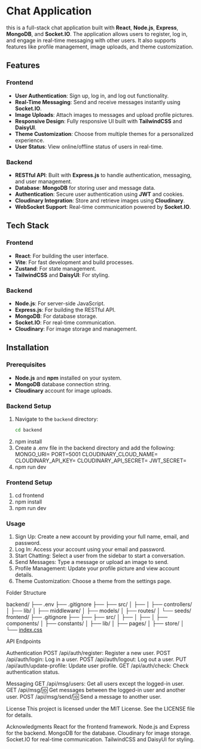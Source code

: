 # Chat Application

   this is a  full-stack chat application built with **React**, **Node.js**, **Express**, **MongoDB**, and **Socket.IO**. The application allows users to register, log in, and engage in real-time messaging with other users. It also supports features like profile management, image uploads, and theme customization.

## Features

### Frontend
- **User Authentication**: Sign up, log in, and log out functionality.
- **Real-Time Messaging**: Send and receive messages instantly using **Socket.IO**.
- **Image Uploads**: Attach images to messages and upload profile pictures.
- **Responsive Design**: Fully responsive UI built with **TailwindCSS** and **DaisyUI**.
- **Theme Customization**: Choose from multiple themes for a personalized experience.
- **User Status**: View online/offline status of users in real-time.

### Backend
- **RESTful API**: Built with **Express.js** to handle authentication, messaging, and user management.
- **Database**: **MongoDB** for storing user and message data.
- **Authentication**: Secure user authentication using **JWT** and cookies.
- **Cloudinary Integration**: Store and retrieve images using **Cloudinary**.
- **WebSocket Support**: Real-time communication powered by **Socket.IO**.

## Tech Stack

### Frontend
- **React**: For building the user interface.
- **Vite**: For fast development and build processes.
- **Zustand**: For state management.
- **TailwindCSS** and **DaisyUI**: For styling.

### Backend
- **Node.js**: For server-side JavaScript.
- **Express.js**: For building the RESTful API.
- **MongoDB**: For database storage.
- **Socket.IO**: For real-time communication.
- **Cloudinary**: For image storage and management.

## Installation

### Prerequisites
- **Node.js** and **npm** installed on your system.
- **MongoDB** database connection string.
- **Cloudinary** account for image uploads.

### Backend Setup
1. Navigate to the `backend` directory:
   ```bash
   cd backend
2. npm install
3. Create a .env file in the backend directory and add the following:
    MONGO_URI=<your-mongodb-connection-string>
    PORT=5001
    CLOUDINARY_CLOUD_NAME=<your-cloudinary-cloud-name>
    CLOUDINARY_API_KEY=<your-cloudinary-api-key>
    CLOUDINARY_API_SECRET=<your-cloudinary-api-secret>
    JWT_SECRET=<your-jwt-secret>
4. npm run dev


### Frontend Setup
1. cd frontend
2. npm install
3. npm run dev



### Usage
1. Sign Up: Create a new account by providing your full name, email, and password.
2. Log In: Access your account using your email and password.
3. Start Chatting: Select a user from the sidebar to start a conversation.
4. Send Messages: Type a message or upload an image to send.
5. Profile Management: Update your profile picture and view account details.
6. Theme Customization: Choose a theme from the settings page.


Folder Structure

backend/
├── .env
├── .gitignore
├── 
├── src/
│   ├── 
│   ├── controllers/
│   ├── lib/
│   ├── middleware/
│   ├── models/
│   ├── routes/
│   └── seeds/
frontend/
├── .gitignore
├── 
├── 
├── src/
│   ├── 
│   ├── 
│   ├── components/
│   ├── constants/
│   ├── lib/
│   ├── pages/
│   ├── store/
│   └── [index.css](http://_vscodecontentref_/7)



API Endpoints

Authentication
POST /api/auth/register: Register a new user.
POST /api/auth/login: Log in a user.
POST /api/auth/logout: Log out a user.
PUT /api/auth/update-profile: Update user profile.
GET /api/auth/check: Check authentication status.

Messaging
GET /api/msg/users: Get all users except the logged-in user.
GET /api/msg/:id: Get messages between the logged-in user and another user.
POST /api/msg/send/:id: Send a message to another user.


License
This project is licensed under the MIT License. See the LICENSE file for details.

Acknowledgments
React for the frontend framework.
Node.js and Express for the backend.
MongoDB for the database.
Cloudinary for image storage.
Socket.IO for real-time communication.
TailwindCSS and DaisyUI for styling.